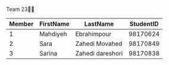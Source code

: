 Team 23👩‍💻


| Member  | FirstName | LastName       | StudentID |
| ------- | --------- | -------------- | --------- |
| 1       | Mahdiyeh  | Ebrahimpour    | 98170624  |
| 2       | Sara      |	Zahedi Movahed | 98170849  |
| 3       | Sarina    |Zahedi dareshori| 98170838  |
